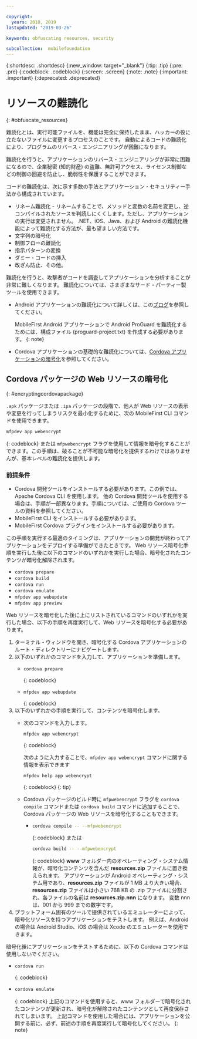 ```yaml
---

copyright:
  years: 2018, 2019
lastupdated: "2019-03-26"

keywords: obfuscating resources, security

subcollection:  mobilefoundation
---
```


{:shortdesc: .shortdesc}
{:new_window: target="_blank"}
{:tip: .tip}
{:pre: .pre}
{:codeblock: .codeblock}
{:screen: .screen}
{:note: .note}
{:important: .important}
{:deprecated: .deprecated}

# リソースの難読化
{: #obfuscate_resources}

難読化とは、実行可能ファイルを、機能は完全に保持したまま、ハッカーの役に立たないファイルに変更するプロセスのことです。 自動によるコードの難読化により、プログラムのリバース・エンジニアリングが困難になります。

難読化を行うと、アプリケーションのリバース・エンジニアリングが非常に困難になるので、企業秘密 (知的財産) の盗難、無許可アクセス、ライセンス制御などの制御の回避を防止し、脆弱性を保護することができます。

コードの難読化は、次に示す多数の手法とアプリケーション・セキュリティー手法から構成されています。

* リネーム難読化 - リネームすることで、メソッドと変数の名前を変更し、逆コンパイルされたソースを判読しにくくします。ただし、アプリケーションの実行は変更されません。 .NET、iOS、Java、および Android の難読化機能によって難読化する方法が、最も望ましい方法です。
* 文字列の暗号化
* 制御フローの難読化
* 指示パターンの変換
* ダミー・コードの挿入
* 改ざん防止、その他。

難読化を行うと、攻撃者がコードを調査してアプリケーションを分析することが非常に難しくなります。 難読化については、さまざまなサード・パーティー製ツールを使用できます。

* Android アプリケーションの難読化について詳しくは、この[ブログ](https://mobilefirstplatform.ibmcloud.com/blog/2016/09/19/mfp-80-obfuscating-android-code-with-proguard/)を参照してください。

  MobileFirst Android アプリケーションで Android ProGuard を難読化するためには、構成ファイル (proguard-project.txt) を作成する必要があります。
  {: note}

* Cordova アプリケーションの基礎的な難読化については、[Cordova アプリケーションの暗号化](#encryptingcordovapackage)を参照してください。

## Cordova パッケージの Web リソースの暗号化
{: #encryptingcordovapackage}

`.apk` パッケージまたは `.ipa` パッケージの段階で、他人が Web リソースの表示や変更を行ってしまうリスクを最小化するために、次の MobileFirst CLI コマンドを使用できます。
```bash
mfpdev app webencrypt
```
{: codeblock}
または `mfpwebencrypt` フラグを使用して情報を暗号化することができます。この手順は、破ることが不可能な暗号化を提供するわけではありませんが、基本レベルの難読化を提供します。

### 前提条件

* Cordova 開発ツールをインストールする必要があります。この例では、Apache Cordova CLI を使用します。 他の Cordova 開発ツールを使用する場合は、手順が一部異なります。手順については、ご使用の Cordova ツールの資料を参照してください。
* MobileFirst CLI をインストールする必要があります。
* MobileFirst Cordova プラグインをインストールする必要があります。

この手順を実行する最適のタイミングは、アプリケーションの開発が終わってアプリケーションをデプロイする準備ができたときです。 Web リソース暗号化手順を実行した後に以下のコマンドのいずれかを実行した場合、暗号化されたコンテンツが暗号化解除されます。

* `cordova prepare`
* `cordova build`
* `cordova run`
* `cordova emulate`
* `mfpdev app webupdate`
* `mfpdev app preview`

Web リソースを暗号化した後に上にリストされているコマンドのいずれかを実行した場合、以下の手順を再度実行して、Web リソースを暗号化する必要があります。

1. ターミナル・ウィンドウを開き、暗号化する Cordova アプリケーションのルート・ディレクトリーにナビゲートします。
2. 以下のいずれかのコマンドを入力して、アプリケーションを準備します。
    * ```bash
      cordova prepare
      ```
      {: codeblock}
    * ```bash
      mfpdev app webupdate
      ```
      {: codeblock}
3. 以下のいずれかの手順を実行して、コンテンツを暗号化します。
    * 次のコマンドを入力します。
      ```bash
      mfpdev app webencrypt
      ```
      {: codeblock}

      次のように入力することで、`mfpdev app webencrypt` コマンドに関する情報を表示できます
      ```bash
      mfpdev help app webencrypt
      ```
      {: codeblock}
      {: tip}

    * Cordova パッケージのビルド時に `mfpwebencrypt` フラグを `cordova compile` コマンドまたは `cordova build` コマンドに追加することで、Cordova パッケージの Web リソースを暗号化することもできます。
       * ```bash
         cordova compile -- --mfpwebencrypt
         ```
         {: codeblock}
         または
         ```bash
         cordova build -- --mfpwebencrypt
         ```
         {: codeblock}
         **www** フォルダー内のオペレーティング・システム情報が、暗号化コンテンツを含んだ **resources.zip** ファイルに置き換えられます。
         アプリケーションが Android オペレーティング・システム用であり、**resources.zip** ファイルが 1 MB より大きい場合、**resources.zip** ファイルは小さい 768 KB の .zip ファイルに分割され、各ファイルの名前は **resources.zip.nnn** になります。 変数 nnn は、001 から 999 までの数字です。
4. プラットフォーム固有のツールで提供されているエミュレーターによって、暗号化リソースを持つアプリケーションをテストします。 例えば、Android の場合は Android Studio、iOS の場合は Xcode のエミュレーターを使用できます。

暗号化後にアプリケーションをテストするために、以下の Cordova コマンドは使用しないでください。
* ```bash
  cordova run
  ```
  {: codeblock}
* ```bash
  cordova emulate
  ```
  {: codeblock}
上記のコマンドを使用すると、www フォルダーで暗号化されたコンテンツが更新され、暗号化が解除されたコンテンツとして再度保存されてしまいます。 上記コマンドを使用した場合には、アプリケーションを公開する前に、必ず、前述の手順を再度実行して暗号化してください。
{: note}
